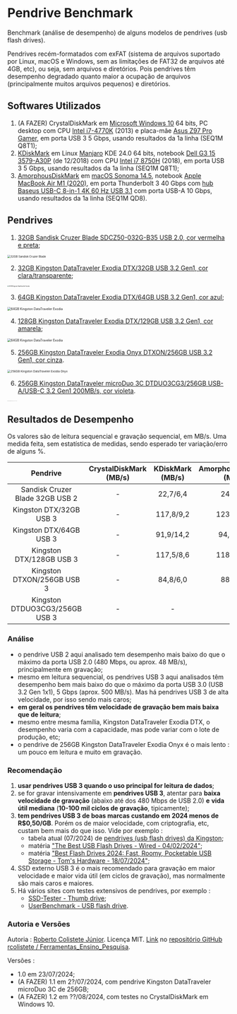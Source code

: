 # Pendrive Benchmark

Benchmark (análise de desempenho) de alguns modelos de pendrives (usb flash drives).

Pendrives recém-formatados com exFAT (sistema de arquivos suportado por Linux, macOS e Windows, sem as limitações de FAT32 de arquivos até 4GB, etc), ou seja, sem arquivos e diretórios. Pois pendrives têm desempenho degradado quanto maior a ocupação de arquivos (principalmente muitos arquivos pequenos) e diretórios.

## Softwares Utilizados

1. (A FAZER) CrystalDiskMark em [Microsoft Windows 10](https://pt.wikipedia.org/wiki/Windows_10) 64 bits, PC desktop com CPU [Intel i7-4770K](https://www.techpowerup.com/cpu-specs/core-i7-4770k.c1459) (2013) e placa-mãe [Asus Z97 Pro Gamer](https://hexus.net/tech/reviews/mainboard/79905-asus-z97-pro-gamer/), em porta USB 3 5 Gbps, usando resultados da 1a linha (SEQ1M Q8T1);
3. [KDiskMark](https://github.com/JonMagon/KDiskMark) em Linux [Manjaro](https://manjaro.org/products/download/x86) KDE 24.0 64 bits, notebook [Dell G3 15 3579-A30P](https://www.dell.com/support/home/pt-br/product-support/product/g-series-15-3579-laptop/docs) (de 12/2018) com CPU [Intel i7 8750H](https://www.techpowerup.com/cpu-specs/core-i7-8750h.c1992) (2018), em porta USB 3 5 Gbps, usando resultados da 1a linha (SEQ1M Q8T1);
4. [AmorphousDiskMark](https://katsurashareware.com/amorphousdiskmark/) em [macOS Sonoma 14.5](https://www.apple.com/macos/sonoma/), notebook [Apple MacBook Air M1 (2020)](https://support.apple.com/pt-br/111883), em porta Thunderbolt 3 40 Gbps com [hub Baseus USB-C 8-in-1 4K 60 Hz USB 3.1](https://www.aliexpress.com/item/1005002191569003.html) com porta USB-A 10 Gbps, usando resultados da 1a linha (SEQ1M QD8).

## Pendrives

1. [32GB Sandisk Cruzer Blade SDCZ50-032G-B35 USB 2.0, cor vermelha e preta](https://www.westerndigital.com/products/usb-flash-drives/sandisk-cruzer-blade-usb-2-0?sku=SDCZ50-032G-B35);
<img src="https://www.westerndigital.com/content/dam/store/en-us/assets/products/usb-flash-drives/cruzer-blade-usb-2-0/gallery/cruzer-blade-usb-2-0-angle.png.wdthumb.320.320.webp" alt="32GB Sandisk Cruzer Blade" style="zoom: 44%;"/>

2. [32GB Kingston DataTraveler Exodia DTX/32GB USB 3.2 Gen1, cor clara/transparente](https://www.kingston.com/br/usb-flash-drives/datatraveler-exodia-usb-3-2-usb-flash-drive);

<img src="https://www.mtech.am/assets/images/fe/fe63b7_85988814-3801918367.png" alt="32GB Kingston DataTraveler Exodia" style="zoom:  20%;" />

3. [64GB Kingston DataTraveler Exodia DTX/64GB USB 3.2 Gen1, cor azul](https://www.kingston.com/br/usb-flash-drives/datatraveler-exodia-usb-3-2-usb-flash-drive);
<img src="https://media.kingston.com/kingston/product/ktc-product-usb-dtx-64gb-2-lg.jpg" alt="64GB Kingston DataTraveler Exodia" style="zoom:50%;" />

4. [128GB Kingston DataTraveler Exodia DTX/129GB USB 3.2 Gen1, cor amarela](https://www.kingston.com/br/usb-flash-drives/datatraveler-exodia-usb-3-2-usb-flash-drive);
<img src="https://media.kingston.com/kingston/product/ktc-product-usb-dtx-128gb-2-lg.jpg" alt="64GB Kingston DataTraveler Exodia" style="zoom:50%;" />

5. [256GB Kingston DataTraveler Exodia Onyx DTXON/256GB USB 3.2 Gen1, cor cinza](https://www.kingston.com/br/usb-flash-drives/datatraveler-exodia-onyx-moving-usb-3-2-usb-flash-drive).
<img src="https://media.kingston.com/kingston/product/ktc-product-usb-dtxon-256gb-1-lg.jpg" alt="256GB Kingston DataTraveler Exodia Onyx" style="zoom: 46%;" />

6. [256GB Kingston DataTraveler microDuo 3C DTDUO3CG3/256GB USB-A/USB-C 3.2 Gen1 200MB/s, cor violeta](https://www.kingston.com/br/usb-flash-drives/datatraveler-microduo-3c-g3?capacity=256gb).
<img src="https://i0.wp.com/pokde.net/assets/uploads/2023/10/e-20230710_153611.jpg" alt="256GB Kingston DataTraveler microDuo 3C DTDUO3CG3/256GB" style="zoom: 5%;" />

## Resultados de Desempenho

Os valores são de leitura sequencial e gravação sequencial, em MB/s. Uma medida feita, sem estatística de medidas, sendo esperado ter variação/erro de alguns %.

|            Pendrive             | CrystalDiskMark (MB/s) | KDiskMark (MB/s) | AmorphousDiskMark (MB/s) |
| :-----------------------------: | :--------------------: | :--------------: | :----------------------: |
| Sandisk Cruzer Blade 32GB USB 2 |           -            |     22,7/6,4     |         24,9/4,3         |
|     Kingston DTX/32GB USB 3     |           -            |    117,8/9,2     |        123,6/16,2        |
|     Kingston DTX/64GB USB 3     |           -            |    91,9/14,2     |        94,6/14,1         |
|    Kingston DTX/128GB USB 3     |           -            |    117,5/8,6     |        118,1/21,6        |
|   Kingston DTXON/256GB USB 3    |           -            |     84,8/6,0     |         88,3/5,8         |
| Kingston DTDUO3CG3/256GB USB 3  |           -            |        -         |            -             |

### Análise

- o pendrive USB 2 aqui analisado tem desempenho mais baixo do que o máximo da porta USB 2.0 (480 Mbps, ou aprox. 48 MB/s), principalmente em gravação; 
- mesmo em leitura sequencial, os pendrives USB 3 aqui analisados têm desempenho bem mais baixo do que o máximo da porta USB 3.0 (USB 3.2 Gen 1x1), 5 Gbps (aprox. 500 MB/s). Mas há pendrives USB 3 de alta velocidade, por isso sendo mais caros;
- **em geral os pendrives têm velocidade de gravação bem mais baixa que de leitura**;
- mesmo entre mesma família, Kingston DataTraveler Exodia DTX, o desempenho varia com a capacidade, mas pode variar com o lote de produção, etc;
- o pendrive de 256GB Kingston DataTraveler Exodia Onyx é o mais lento : um pouco em leitura e muito em gravação.

### Recomendação

1. **usar pendrives USB 3 quando o uso principal for leitura de dados**;
2. se for gravar intensivamente em **pendrives USB 3**, atentar para **baixa velocidade de gravação** (abaixo até dos 480 Mbps de USB 2.0) **e** **vida útil mediana** (**10-100 mil ciclos de gravação**, tipicamente);
3. **tem pendrives USB 3 de boas marcas custando em 2024 menos de R$0,50/GB**. Porém os de maior velocidade, com criptografia, etc, custam bem mais do que isso. Vide por exemplo :
   * tabela atual (07/2024) de [pendrives (usb flash drives) da Kingston](https://www.kingston.com/br/usb-flash-drives);
   * matéria ["The Best USB Flash Drives - Wired - 04/02/2024"](https://www.wired.com/gallery/best-usb-flash-drives/);
   * matéria ["Best Flash Drives 2024: Fast, Roomy, Pocketable USB Storage - Tom's Hardware - 18/07/2024"](https://www.tomshardware.com/best-picks/best-flash-drives);
4. SSD externo USB 3 é o mais recomendado para gravação em maior velocidade e maior vida útil (em ciclos de gravação), mas normalmente são mais caros e maiores.
5. Há vários sites com testes extensivos de pendrives, por exemplo :
   * [SSD-Tester - Thumb drive](https://ssd-tester.com/usb_flash_drive_test.php);
   * [UserBenchmark - USB flash drive](https://usb.userbenchmark.com/).

### Autoria e Versões
Autoria : [Roberto Colistete Júnior](https://github.com/rcolistete?).
Licença MIT.
[Link](https://github.com/rcolistete/Ferramentas_Ensino_Pesquisa/Pendrive_benchmark.md) no [repositório GitHub rcolistete / Ferramentas_Ensino_Pesquisa](https://github.com/rcolistete/Ferramentas_Ensino_Pesquisa).

Versões :

- 1.0 em 23/07/2024;
- (A FAZER) 1.1 em 2?/07/2024, com pendrive Kingston DataTraveler microDuo 3C de 256GB;
- (A FAZER) 1.2 em ??/08/2024, com testes no CrystalDiskMark em Windows 10.
